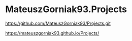 # MateuszGorniak93.Projects

https://github.com/MateuszGorniak93/Projects.git

https://mateuszgorniak93.github.io/Projects/
